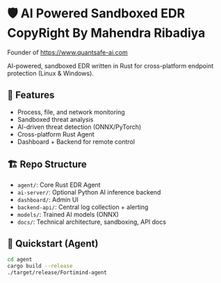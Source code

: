 # 🛡️ AI Powered Sandboxed EDR CopyRight By Mahendra Ribadiya  
Founder of https://www.quantsafe-ai.com

AI-powered, sandboxed EDR written in Rust for cross-platform endpoint protection (Linux & Windows).

## 🧠 Features

- Process, file, and network monitoring
- Sandboxed threat analysis
- AI-driven threat detection (ONNX/PyTorch)
- Cross-platform Rust Agent
- Dashboard + Backend for remote control

## 🏗️ Repo Structure

- `agent/`: Core Rust EDR Agent
- `ai-server/`: Optional Python AI inference backend
- `dashboard/`: Admin UI
- `backend-api/`: Central log collection + alerting
- `models/`: Trained AI models (ONNX)
- `docs/`: Technical architecture, sandboxing, API docs

## 🚀 Quickstart (Agent)

```bash
cd agent
cargo build --release
./target/release/Fortimind-agent

